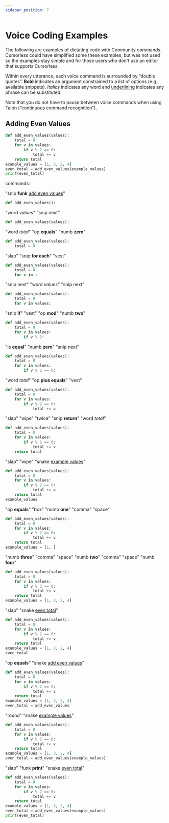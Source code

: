 ```yaml
---
sidebar_position: 7
---
```


# Voice Coding Examples

The following are examples of dictating code with Community commands. Cursorless could have simplified some these examples, but was not used so the examples stay simple and for those users who don't use an editor that supports Cursorless.

Within every utterance, each voice command is surrounded by “double quotes”. **Bold** indicates an argument constrained to a list of options (e.g., available snippets). _Italics_ indicates any word and <u>underlining</u> indicates any phrase can be substituted.

Note that you do not have to pause between voice commands when using Talon (“continuous command recognition”).

## Adding Even Values

```python
def add_even_values(values):
    total = 0
    for v in values:
        if v % 2 == 0:
            total += v
    return total
example_values = [1, 3, 2, 4]
even_total = add_even_values(example_values)
print(even_total)
```

commands:

"snip <b>funk</b> <u>add even values</u>"

```python
def add_even_values():

```

"word <i>values</i>" "snip next"

```python
def add_even_values(values):

```

"word <i>total</i>" "op <b>equals</b>" "numb <b>zero</b>"

```python
def add_even_values(values):
    total = 0
```

"slap" "snip <b>for each</b>" "vest"

```python
def add_even_values(values):
    total = 0
    for v in :

```

"snip next" "word <i>values</i>" "snip next"

```python
def add_even_values(values):
    total = 0
    for v in values:

```

"snip <b>if</b>" "vest" "op <b>mod</b>" "numb <b>two</b>"

```python
def add_even_values(values):
    total = 0
    for v in values:
        if v % 2:

```

"is <b>equal</b>" "numb <b>zero</b>" "snip next"

```python
def add_even_values(values):
    total = 0
    for v in values:
        if v % 2 == 0:

```

"word <i>total</i>" "op <b>plus equals</b>" "vest"

```python
def add_even_values(values):
    total = 0
    for v in values:
        if v % 2 == 0:
            total += v
```

"slap" "wipe" "twice" "snip <b>return</b>" "word <i>total</i>"

```python
def add_even_values(values):
    total = 0
    for v in values:
        if v % 2 == 0:
            total += v
    return total
```

"slap" "wipe" "snake <u>example values</u>"

```python
def add_even_values(values):
    total = 0
    for v in values:
        if v % 2 == 0:
            total += v
    return total
example_values
```

"op <b>equals</b>" "box" "numb <b>one</b>" "comma" "space"

```python
def add_even_values(values):
    total = 0
    for v in values:
        if v % 2 == 0:
            total += v
    return total
example_values = [1, ]
```

"numb <b>three</b>" "comma" "space" "numb <b>two</b>" "comma" "space" "numb <b>four</b>"

```python
def add_even_values(values):
    total = 0
    for v in values:
        if v % 2 == 0:
            total += v
    return total
example_values = [1, 3, 2, 4]
```

"slap" "snake <u>even total</u>"

```python
def add_even_values(values):
    total = 0
    for v in values:
        if v % 2 == 0:
            total += v
    return total
example_values = [1, 3, 2, 4]
even_total
```

"op <b>equals</b>" "snake <u>add even values</u>"

```python
def add_even_values(values):
    total = 0
    for v in values:
        if v % 2 == 0:
            total += v
    return total
example_values = [1, 3, 2, 4]
even_total = add_even_values
```

"round" "snake <u>example values</u>"

```python
def add_even_values(values):
    total = 0
    for v in values:
        if v % 2 == 0:
            total += v
    return total
example_values = [1, 3, 2, 4]
even_total = add_even_values(example_values)
```

"slap" "funk <b>print</b>" "snake <u>even total</u>"

```python
def add_even_values(values):
    total = 0
    for v in values:
        if v % 2 == 0:
            total += v
    return total
example_values = [1, 3, 2, 4]
even_total = add_even_values(example_values)
print(even_total)
```

